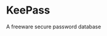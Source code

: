 [Title]: # (KeePass)
[Difficulty]: # (Principiante)
[Order]: # (68)

# KeePass

A freeware secure password database